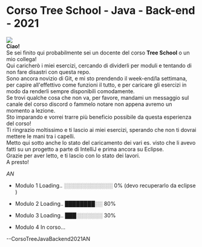 #  Corso Tree School - Java - Back-end  - 2021

![](https://what.thedailywtf.com/assets/uploads/files/1612827607426-fa841c4b-fa0a-4275-9e8d-e9ca1d109e0b-image.png)    
**Ciao!**  
Se sei finito qui probabilmente sei un docente del corso **Tree School** o un mio collega!    
Qui caricherò i miei esercizi, cercando di dividerli per moduli e tentando di non fare disastri con questa repo.    
Sono ancora novizio di Git, e mi sto prendendo il week-end/la settimana, per capire all'effettivo come funzioni il tutto, e per caricare gli esercizi in modo da renderli sempre
disponibili comodamente.    
Se trovi qualche cosa che non va, per favore, mandami un messaggio sul canale del corso discord o fammelo notare non appena avremo un momento a lezione.    
Sto imparando e vorrei trarre più beneficio possibile da questa esperienza del corso!    
Ti ringrazio moltissimo e ti lascio ai miei esercizi, sperando che non ti dovrai mettere le mani tra i capelli.    
Metto qui sotto anche lo stato del caricamento dei vari es. visto che li avevo fatti su un progetto a parte di IntelliJ e prima ancora su Eclipse.    
Grazie per aver letto, e ti lascio con lo stato dei lavori.  
A presto!    
    
*AN*  


- Modulo 1 Loading..	░░░░░░░░░░░░░ 0% (devo recuperarlo da eclipse )

- Modulo 2 Loading..	████████░░ 80%

- Modulo 3 Loading.. 	███░░░░░░░ 30%

- Modulo 4 In corso...



--CorsoTreeJavaBackend2021AN
